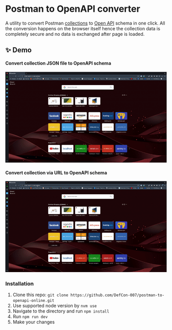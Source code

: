 # Postman to OpenAPI converter

A utility to convert Postman <a href='https://www.postman.com/collection/' target='_blank'>collections</a> to <a href='https://www.openapis.org/' target='_blank'>Open API</a> schema in one click.
All the conversion happens on the browser itself hence the collection data is completely secure and no data is exchanged after page is loaded.

## ✨ Demo
#### Convert collection JSON file to OpenAPI schema
![Convert JSON file](./public/convert-collection-file.gif)

#### Convert collection via URL to OpenAPI schema
![Convert url](./public/convert-collection-url.gif)


### Installation
1. Clone this repo: `git clone https://github.com/DefCon-007/postman-to-openapi-online.git`
2. Use supported node version by `nvm use`
3. Navigate to the directory and run `npm install`
4. Run `npm run dev`
5. Make your changes
